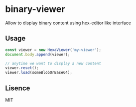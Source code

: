 # binary-viewer
Allow to display binary content using hex-editor like interface

## Usage

```javascript
const viewer = new HexaViewer('my-viewer');
document.body.append(viewer);

// anytime we want to display a new content
viewer.reset();
viewer.load(someBlobOrBase64);
```

## Lisence

MIT
